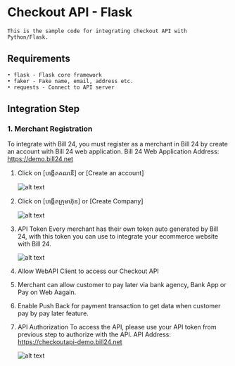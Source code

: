 # Checkout API - Flask
	This is the sample code for integrating checkout API with Python/Flask.
## Requirements
	• flask - Flask core framework
	• faker - Fake name, email, address etc.
	• requests - Connect to API server
## Integration Step
### 1. Merchant Registration
To integrate with Bill 24, you must register as a merchant in Bill 24 by create an account with Bill 24 web application.
Bill 24 Web Application Address: https://demo.bill24.net
1. Click on [បង្កើតគណនី] or [Create an account]
 
 
 	![alt text](https://s3-ap-southeast-1.amazonaws.com/b24.web-user/screens/Sign_up_01.jpg)
							
2. Click on [បង្កើតក្រុមហ៊ុន] or [Create Company]
	
	
	![alt text](https://s3-ap-southeast-1.amazonaws.com/b24.web-user/screens/Create+Company.jpg)
							
2. API Token
Every merchant has their own token auto generated by Bill 24, with this token you can use to integrate your ecommerce website with Bill 24.
	
	
	![alt text](https://s3-ap-southeast-1.amazonaws.com/b24.web-user/screens/api_token.jpg)
						
1. Allow WebAPI Client to access our Checkout API
2. Merchant can allow customer to pay later via bank agency, Bank App or Pay on Web Aagain.
3. Enable Push Back for payment transaction to get data when customer pay by pay later feature.

3. API Authorization
To access the API, please use your API token from previous step to authorize with the API.
API Address: https://checkoutapi-demo.bill24.net


	![alt text](https://s3-ap-southeast-1.amazonaws.com/b24.web-user/screens/api_authorization.jpg)
